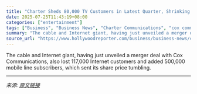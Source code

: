```yaml
---
title: "Charter Sheds 80,000 TV Customers in Latest Quarter, Shrinking Losses"
date: 2025-07-25T11:43:19+08:00
categories: ["entertainment"]
tags: ["Business", "Business News", "Charter Communications", "cox communications"]
summary: "The cable and Internet giant, having just unveiled a merger deal with Cox Communications, also lost 117,000 Internet customers and added 500,000 mobile line subscribers, which sent its share price tum"
source_url: "https://www.hollywoodreporter.com/business/business-news/charter-second-quarter-losses-1236329132/"
---
```


The cable and Internet giant, having just unveiled a merger deal with Cox Communications, also lost 117,000 Internet customers and added 500,000 mobile line subscribers, which sent its share price tumbling.

---

*来源: [原文链接](https://www.hollywoodreporter.com/business/business-news/charter-second-quarter-losses-1236329132/)*
